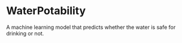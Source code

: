 # WaterPotability
A machine learning model that predicts whether the water is safe for drinking or not.
